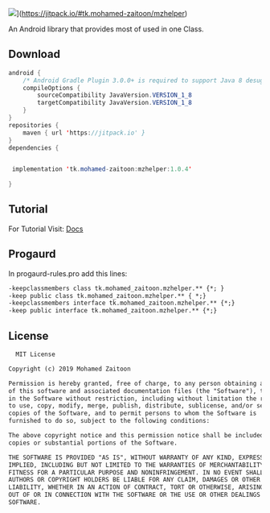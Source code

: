 ![](https://jitpack.io/v/tk.mohamed-zaitoon/mzhelper.svg)](https://jitpack.io/#tk.mohamed-zaitoon/mzhelper)

An Android library that provides most of used in one Class.


## Download

```java
android {
    /* Android Gradle Plugin 3.0.0+ is required to support Java 8 desugaring */
    compileOptions {
        sourceCompatibility JavaVersion.VERSION_1_8
        targetCompatibility JavaVersion.VERSION_1_8
    }
}
repositories {
    maven { url 'https://jitpack.io' }
}
dependencies {


 implementation 'tk.mohamed-zaitoon:mzhelper:1.0.4'
 
}
```
## Tutorial
 For Tutorial Visit:
 [Docs](https://www.mohamed-zaitoon.tk/mzhelper/docs)
 
## Progaurd
 In progaurd-rules.pro add this lines:
 ```txt
-keepclassmembers class tk.mohamed_zaitoon.mzhelper.** {*; }
-keep public class tk.mohamed_zaitoon.mzhelper.** { *;}
-keepclassmembers interface tk.mohamed_zaitoon.mzhelper.** {*;}
-keep public interface tk.mohamed_zaitoon.mzhelper.** {*;}
 
```

## License 
```txt
  MIT License

Copyright (c) 2019 Mohamed Zaitoon

Permission is hereby granted, free of charge, to any person obtaining a copy
of this software and associated documentation files (the "Software"), to deal
in the Software without restriction, including without limitation the rights
to use, copy, modify, merge, publish, distribute, sublicense, and/or sell
copies of the Software, and to permit persons to whom the Software is
furnished to do so, subject to the following conditions:

The above copyright notice and this permission notice shall be included in all
copies or substantial portions of the Software.

THE SOFTWARE IS PROVIDED "AS IS", WITHOUT WARRANTY OF ANY KIND, EXPRESS OR
IMPLIED, INCLUDING BUT NOT LIMITED TO THE WARRANTIES OF MERCHANTABILITY,
FITNESS FOR A PARTICULAR PURPOSE AND NONINFRINGEMENT. IN NO EVENT SHALL THE
AUTHORS OR COPYRIGHT HOLDERS BE LIABLE FOR ANY CLAIM, DAMAGES OR OTHER
LIABILITY, WHETHER IN AN ACTION OF CONTRACT, TORT OR OTHERWISE, ARISING FROM,
OUT OF OR IN CONNECTION WITH THE SOFTWARE OR THE USE OR OTHER DEALINGS IN THE
SOFTWARE.
```

 
 

